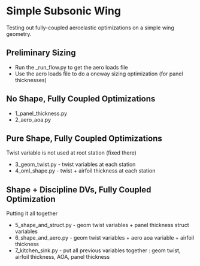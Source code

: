 # Simple Subsonic Wing
Testing out fully-coupled aeroelastic optimizations on a simple wing geometry.

## Preliminary Sizing
* Run the _run_flow.py to get the aero loads file
* Use the aero loads file to do a oneway sizing optimization (for panel thicknesses)

## No Shape, Fully Coupled Optimizations
* 1_panel_thickness.py
* 2_aero_aoa.py

## Pure Shape, Fully Coupled Optimizations
Twist variable is not used at root station (fixed there)
* 3_geom_twist.py - twist variables at each station 
* 4_oml_shape.py - twist + airfoil thickness at each station

## Shape + Discipline DVs, Fully Coupled Optimization
Putting it all together
* 5_shape_and_struct.py - geom twist variables + panel thickness struct variables
* 6_shape_and_aero.py - geom twist variables + aero aoa variable + airfoil thickness
* 7_kitchen_sink.py - put all previous variables together : geom twist, airfoil thickness, AOA, panel thickness
